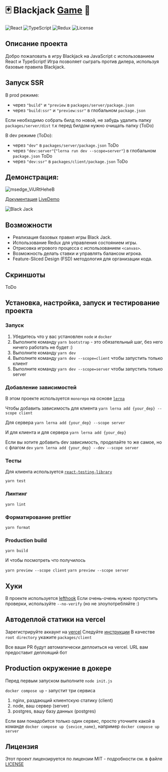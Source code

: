 # 🃏 Blackjack [Game](https://blackjack-cheaters.netlify.app/) 🎲

![React](https://img.shields.io/badge/React-18.3.1-blue)
![TypeScript](https://img.shields.io/badge/TypeScript-4.8.2-blue)
![Redux](https://img.shields.io/badge/Redux-9.1.2-purple)
![License](https://img.shields.io/badge/License-MIT-green)

## Описание проекта

Добро пожаловать в игру Blackjack на JavaScript с использованием React и TypeScript! Игра позволяет сыграть против дилера, используя базовые правила Blackjack.

## Запуск SSR
В prod режиме:
- через  `"build"` и `"preview` в `packages/server/package.json`
- через `"build:ssr"` и `"preview:ssr"` в глобальном `package.json`

Если необходимо собрать билд по новой, не забудь удалить папку `packages/server/dist`
т.к перед билдом нужно очищать папку (ToDo)

В dev режиме (ToDo):
- через `"dev"` в `packages/server/package.json` ToDo
- через `"dev:server"`(`"lerna run dev --scope=server"`) в глобальном `package.json` ToDo
- через `"dev:ssr"` в `packages/client/package.json` ToDo

## Демонcтрация:
![msedge_ViURtHeheB](https://github.com/user-attachments/assets/8d9f703d-2962-48e5-a51d-917e87ba1ce2)

[Документация](./docs/README.md) [LiveDemo](https://blackjack-cheaters.netlify.app/)

![Black Jack](https://upload.wikimedia.org/wikipedia/commons/thumb/7/7d/Blackjack.svg/512px-Blackjack.svg.png)

## Возможности

- Реализация базовых правил игры Black Jack.
- Использование Redux для управления состоянием игры.
- Отрисовка игрового процесса с использованием `<canvas>`.
- Возможность делать ставки и управлять балансом игрока.
- Feature-Sliced Design (FSD) методология для организации кода.

## Скриншоты

ToDo

## Установка, настройка, запуск и тестирование проекта

### Запуск

1. Убедитесь что у вас установлен `node` и `docker`
2. Выполните команду `yarn bootstrap` - это обязательный шаг, без него ничего работать не будет :)
3. Выполните команду `yarn dev`
3. Выполните команду `yarn dev --scope=client` чтобы запустить только клиент
4. Выполните команду `yarn dev --scope=server` чтобы запустить только server

### Добавление зависимостей
В этом проекте используется `monorepo` на основе [`lerna`](https://github.com/lerna/lerna)

Чтобы добавить зависимость для клиента 
```yarn lerna add {your_dep} --scope client```

Для сервера
```yarn lerna add {your_dep} --scope server```

И для клиента и для сервера
```yarn lerna add {your_dep}```

Если вы хотите добавить dev зависимость, проделайте то же самое, но с флагом `dev`
```yarn lerna add {your_dep} --dev --scope server```

### Тесты

Для клиента используется [`react-testing-library`](https://testing-library.com/docs/react-testing-library/intro/)

```yarn test```

### Линтинг

```yarn lint```

### Форматирование prettier

```yarn format```

### Production build

```yarn build```

И чтобы посмотреть что получилось

`yarn preview --scope client`
`yarn preview --scope server`

## Хуки

В проекте используется [lefthook](https://github.com/evilmartians/lefthook)
Если очень-очень нужно пропустить проверки, используйте `--no-verify` (но не злоупотребляйте :)

## Автодеплой статики на vercel

Зарегистрируйте аккаунт на [vercel](https://vercel.com/)
Следуйте [инструкции](https://vitejs.dev/guide/static-deploy.html#vercel-for-git)
В качестве `root directory` укажите `packages/client`

Все ваши PR будут автоматически деплоиться на vercel. URL вам предоставит деплоящий бот

## Production окружение в докере

Перед первым запуском выполните `node init.js`

`docker compose up` - запустит три сервиса
1. nginx, раздающий клиентскую статику (client)
2. node, ваш сервер (server)
3. postgres, вашу базу данных (postgres)

Если вам понадобится только один сервис, просто уточните какой в команде
`docker compose up {sevice_name}`, например `docker compose up server`

## Лицензия

Этот проект лицензируется по лицензии MIT - подробности см. в файле [LICENSE](./LICENSE.md)

